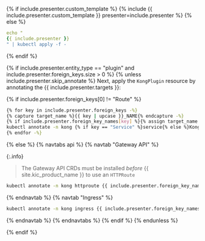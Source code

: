 {% if include.presenter.custom_template %}
{% include {{ include.presenter.custom_template }} presenter=include.presenter %}
{% else %}

```yaml
echo "
{{ include.presenter }}
" | kubectl apply -f -
```
{% endif %}

{% if include.presenter.entity_type == "plugin" and include.presenter.foreign_keys.size > 0 %}
{% unless include.presenter.skip_annotate %}
Next, apply the `KongPlugin` resource by annotating the {{ include.presenter.targets }}:

{% if include.presenter.foreign_keys[0] != "Route" %}
```bash
{% for key in include.presenter.foreign_keys -%}
{% capture target_name %}{{ key | upcase }}_NAME{% endcapture -%}
{% if include.presenter.foreign_key_names[key] %}{% assign target_name = include.presenter.foreign_key_names[key] %}{% endif -%}
kubectl annotate -n kong {% if key == "Service" %}service{% else %}Kong{{ key }}{% endif %} {{ target_name }} konghq.com/plugins={{ include.presenter.other_plugins }}{{ include.presenter.full_resource.metadata.name }}{% if include.presenter.other_plugins %} --overwrite{% endif %}
{% endfor -%}
```
{% else %}
{% navtabs api %}
{% navtab "Gateway API" %}

{:.info}
> The Gateway API CRDs must be installed _before_ {{ site.kic_product_name }} to use an `HTTPRoute`

```bash
kubectl annotate -n kong httproute {{ include.presenter.foreign_key_names['Route'] }} konghq.com/plugins={{ include.presenter.other_plugins }}{{ include.presenter.full_resource.metadata.name }}
```
{% endnavtab %}
{% navtab "Ingress" %}
```bash
kubectl annotate -n kong ingress {{ include.presenter.foreign_key_names['Route'] }} konghq.com/plugins={{ include.presenter.other_plugins }}{{ include.presenter.full_resource.metadata.name }}
```
{% endnavtab %}
{% endnavtabs %}
{% endif %}
{% endunless %}

{% endif %}